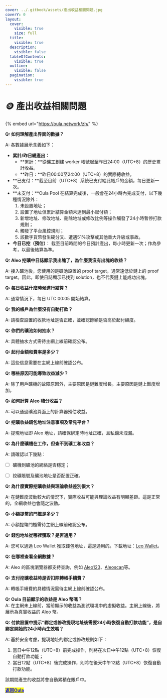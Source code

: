 ```yaml
---
cover: ../.gitbook/assets/產出收益相關問題.jpg
coverY: 0
layout:
  cover:
    visible: true
    size: full
  title:
    visible: true
  description:
    visible: false
  tableOfContents:
    visible: true
  outline:
    visible: false
  pagination:
    visible: true
---
```


# 🪙 產出收益相關問題



{% embed url="https://oula.network/zh/" %}

**Q: 如何理解產出界面的數據？**

A: 各數據展示含義如下：

* **累計/昨日總產出：**
  * **累計：**從礦工創建 worker 帳號起至昨日24:00（UTC+8）的歷史累計收益。
  * **昨日：**昨日00:00至24:00（UTC+8）的實際總收益。
* **已支付：**截至目前（UTC+8）系統已支付給此帳戶的金額，每日更新一次。
* **未支付：**Oula Pool 在結算完成後，一般會在24小時內完成支付，以下幾種情況除外：
  1. 未設置地址；
  2. 設置了地址但累計結算金額未達到最小起付額；
  3. 新增地址、修改地址、刪除地址或修改比例等操作觸發了24小時暫停打款規則；
  4. 觸發了平台風控規則；
  5. 該數字貨幣發生硬分叉、遭遇51%攻擊或其他重大升級或事故。
* **今日已挖（預估）**： 截至目前時間的今日預計產出，每小時更新一次；作為參考，以最後結算為準。



**Q: Aleo 挖礦中日誌顯示我出塊了，為什麼我沒有出塊的收益？**

A: 接入礦池後，您使用的是礦池設置的 proof target，通常遠低於鏈上的 proof target。因此，即使日誌顯示已找到 solution，也不代表鏈上能成功出塊。



**Q: 每日收益什麼時候進行結算？**

A: 通常情況下，每日 UTC 00:05 開始結算。



**Q: 我的帳戶為什麼沒有自動打款？**

A: 請檢查設置的收款地址是否正確，並確認餘額是否高於起付額度。



**Q: 你們的礦池如何抽水？**

A: 具體抽水方式需待主網上線前確認公布。



**Q: 起付金額和費率是多少？**

A: 這些信息需要在主網上線前確認公布。



**Q: 哪些原因可能導致收益減少？**

A: 除了用戶礦機的故障原因外，主要原因是鏈難度增長。主要原因是鏈上難度增加。



**Q: 如何計算 Aleo 積分收益？**

A: 可以通過礦池頁面上的計算器預估收益。



**Q: 挖礦收益錢包地址注意事項及常見平台？**

A: 提現地址即 Aleo 地址，請確保綁定時地址正確，且私鑰未洩漏。



**Q: 為什麼礦機在工作，但查不到礦工和收益？**

A: 請確認以下幾點：

* [ ] 礦機到礦池的網絡是否穩定；
* [ ] 挖礦賬號及礦池地址是否配置正確。



**Q: 為什麼實際挖礦收益與理論收益差別很大？**

A: 在鏈難度波動較大的情況下，實際收益可能與理論收益有明顯差距。這是正常的，全網收益也會隨之波動。



**Q: 小額提幣的門檻是多少？**

A: 小額提幣門檻需待主網上線前確認公布。



**Q: 錢包地址從哪裡獲取？是否通用？**

A: 您可以通過 Leo Wallet 獲取錢包地址，這是通用的。下載地址：[Leo Wallet](https://www.leo.app/download)。



**Q: 在哪裡查看全網數據？**&#x20;

A: Aleo 的區塊瀏覽器都支持查詢，例如 [Aleo123](https://aleo123.io/)、[Aleoscan](https://testnet.aleoscan.io/)等。



**Q: 支付挖礦收益時是否扣除轉帳手續費？**

A: 轉帳手續費的具體情況需待主網上線前確認公布。



**Q: Oula 目前顯示的收益是 Aleo 幣嗎？**\
A: 在主網未上線前，當前顯示的收益為測試環境中的虛擬收益。主網上線後，將展示為真實收益的 Aleo 幣。



**Q: 付款設置中提示“綁定或修改提現地址後需要24小時恢復自動打款功能”，是自綁定開始的24小時內生效嗎？**

A: 基於安全考慮，提現地址的綁定或修改規則如下：

1. 當日中午12點（UTC+8）前完成操作，則將在次日中午12點（UTC+8）恢復自動打款功能；
2. 當日12點（UTC+8）後完成操作，則將在後天中午12點（UTC+8）恢復自動打款功能。

該期間產生的收益將會自動累積在賬戶中。







[<mark style="color:blue;">**返回Oula**</mark>](https://oula.network/zh/login)
